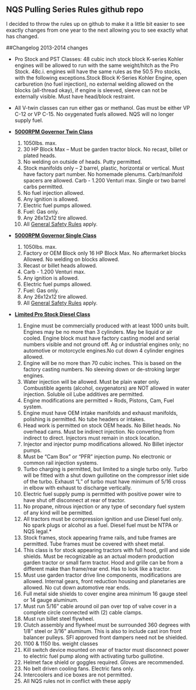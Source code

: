 
NQS Pulling Series Rules github repo
--------------------
I decided to throw the rules up on github to make it a little bit easier to see exactly changes from one year to the next allowing you to see exactly what has changed.


##Changelog
2013-2014 changes

* Pro Stock and PST Classes: 48 cubic inch stock block K-series Kohler engines will be allowed to run with the same weight/hitch as the Pro Stock. 48c.i. engines will have the same rules as the 50.5 Pro stocks, with the following exceptions.Stock Block K-Series Kohler Engine, open carburetion (no fuel injection), no external welding allowed on the blocks (all-thread okay), if engine is sleeved, sleeve can not be externally visible. Must have head/block restraint.
* All V-twin classes can run either gas or methanol. Gas must be either VP C-12 or VP C-15. No oxygenated fuels allowed. NQS will no longer supply fuel. 
* **[5000RPM Governor Twin Class]** 
  1. 1050lbs. max.
  2. 30 HP Block Max – Must be garden tractor block. No recast, billet or plated heads. 
  3. No welding on outside of heads. Putty permitted. 
  4. Stock manifolds only – 2 barrel, plastic, horizontal or vertical. Must have factory part number. No homemade plenums. Carb/manifold spacers are allowed. Carb - 1.200 Venturi max. Single or two barrel carbs permitted.
  5. No fuel injection allowed. 
  6. Any ignition is allowed. 
  7. Electric fuel pumps allowed. 
  8. Fuel: Gas only.
  9. Any 26x12x12 tire allowed.
  10. All [General Safety Rules] apply.

* **[5000RPM Governor Single Class]**
  1. 1050lbs. max.
  2. Factory or OEM Block only 16 HP Block Max. No aftermarket blocks Allowed. No welding on blocks allowed.
  3. Recast or billet heads allowed.
  5. Carb - 1.200 Venturi max.
  6. Any ignition is allowed. 
  7. Electric fuel pumps allowed. 
  8. Fuel: Gas only.
  9. Any 26x12x12 tire allowed.
  10. All [General Safety Rules] apply.
  
* **[Limited Pro Stock Diesel Class]**
  1. Engine must be commercially produced with at least 1000 units built. Engines may be no more than 3 cylinders. May be liquid or air cooled. Engine block must have factory casting model and serial numbers visible and not ground off. Ag or industrial engines only; no automotive or motorcycle engines.No cut down 4 cylinder engines allowed.
  2. Engine will be no more than 70 cubic inches. This is based on the factory casting numbers. No sleeving down or de-stroking larger engines.
  3. Water injection will be allowed. Must be plain water only. Combustible agents (alcohol, oxygenators) are NOT allowed in water injection. Soluble oil Lube additives are permitted.
  4. Engine modifications are permitted = Rods, Pistons, Cam, Fuel system.
  5. Engine must have OEM intake manifolds and exhaust manifolds, polishing is permitted. No tube headers or intakes.
  6. Head work is permitted on stock OEM heads. No Billet heads. No overhead cams. Must be indirect injection. No converting from indirect to direct. Injectors must remain in stock location.
  7. Injector and injector pump modifications allowed. No Billet injector pumps.
  8. Must be “Cam Box” or “PFR” injection pump. No electronic or common rail injection systems.
  9. Turbo charging is permitted, but limited to a single turbo only. Turbo will be fitted with a shut down guillotine on the compressor inlet side of the turbo. Exhaust “L” of turbo must have minimum of 5/16 cross in elbow with exhaust to discharge vertically.
  10. Electric fuel supply pump is permitted with positive power wire to have shut off disconnect at rear of tractor.
  11. No propane, nitrous injection or any type of secondary fuel system of any kind will be permitted.
  12. All tractors must be compression ignition and use Diesel fuel only. No spark plugs or alcohol as a fuel. Diesel fuel must be NTPA or NQS legal.*
  13. Stock frames, stock appearing frame rails, and tube frames are permitted. Tube frames must be covered with sheet metal.
  14. This class is for stock appearing tractors with full hood, grill and side shields. Must be recognizable as an actual modern production garden tractor or small farm tractor. Hood and grille can be from a different make than frame/rear end. Has to look like a tractor.
  15. Must use garden tractor drive line components, modifications are allowed. Internal gears, front reduction housing and planetaries are allowed. No cut down automotive rear ends.
  16. Full metal side shields to cover engine area minimum 16 gauge steel or 14 gauge aluminum.
  17. Must run 5/16” cable around oil pan over top of valve cover in a complete circle connected with (2) cable clamps.
  18. Must run billet steel flywheel.
  19. Clutch assembly and flywheel must be surrounded 360 degrees with 1/8” steel or 3/16” aluminum. This is also to include cast iron front balancer pulleys. SFI approved front dampers need not be shielded.
  20. 1100 & 1150 lbs. weight classes
  21. Kill switch device mounted on rear of tractor must disconnect power to electric fuel pump along with activating turbo guillotine.
  22. Helmet face shield or goggles required. Gloves are recommended.
  23. No belt driven cooling fans. Electric fans only.
  24. Intercoolers and ice boxes are not permitted.
  25. All NQS rules not in conflict with these apply






  [Limited Pro Stock Diesel Class]: http://www.nqspulling.org/rules/Limited-Pro-Stock-Diesel-Rules.html
  [5000RPM Governor Twin Class]: http://www.nqspulling.org/rules/5000-Governor-Twin-Rules.html
  [5000RPM Governor Single Class]: http://www.nqspulling.org/rules/5000-Governor-Single-Rules.html
  [General Safety Rules]: http://www.nqspulling.org/rules/NQS-Rules.html#3